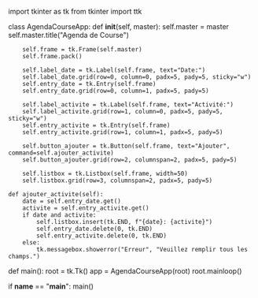 import tkinter as tk
from tkinter import ttk

class AgendaCourseApp:
    def __init__(self, master):
        self.master = master
        self.master.title("Agenda de Course")

        self.frame = tk.Frame(self.master)
        self.frame.pack()

        self.label_date = tk.Label(self.frame, text="Date:")
        self.label_date.grid(row=0, column=0, padx=5, pady=5, sticky="w")
        self.entry_date = tk.Entry(self.frame)
        self.entry_date.grid(row=0, column=1, padx=5, pady=5)

        self.label_activite = tk.Label(self.frame, text="Activité:")
        self.label_activite.grid(row=1, column=0, padx=5, pady=5, sticky="w")
        self.entry_activite = tk.Entry(self.frame)
        self.entry_activite.grid(row=1, column=1, padx=5, pady=5)

        self.button_ajouter = tk.Button(self.frame, text="Ajouter", command=self.ajouter_activite)
        self.button_ajouter.grid(row=2, columnspan=2, padx=5, pady=5)

        self.listbox = tk.Listbox(self.frame, width=50)
        self.listbox.grid(row=3, columnspan=2, padx=5, pady=5)

    def ajouter_activite(self):
        date = self.entry_date.get()
        activite = self.entry_activite.get()
        if date and activite:
            self.listbox.insert(tk.END, f"{date}: {activite}")
            self.entry_date.delete(0, tk.END)
            self.entry_activite.delete(0, tk.END)
        else:
            tk.messagebox.showerror("Erreur", "Veuillez remplir tous les champs.")

def main():
    root = tk.Tk()
    app = AgendaCourseApp(root)
    root.mainloop()

if __name__ == "__main__":
    main()

